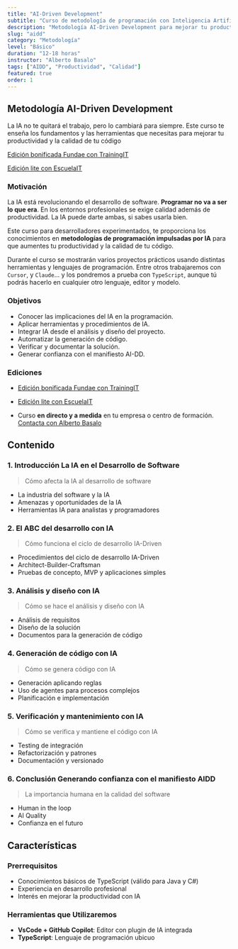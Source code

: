 ```yaml
---
title: "AI-Driven Development"
subtitle: "Curso de metodología de programación con Inteligencia Artificial"
description: "Metodología AI-Driven Development para mejorar tu productividad y la calidad de tu código. Aplica la IA a todo el ciclo de desarrollo de software."
slug: "aidd"
category: "Metodología"
level: "Básico"
duration: "12-18 horas"
instructor: "Alberto Basalo"
tags: ["AIDD", "Productividad", "Calidad"]
featured: true
order: 1
---
```


## Metodología AI-Driven Development

La IA no te quitará el trabajo, pero lo cambiará para siempre. Este curso te enseña los fundamentos y las herramientas que necesitas para mejorar tu productividad y la calidad de tu código

[Edición bonificada Fundae con TrainingIT](https://www.trainingit.es/producto/metodologia-ai-driven-development/?email=abasalo@trainingit.es)

[Edición lite con EscuelaIT](https://escuela.it/cursos/metodologias-desarrollo-inteligencia-artificial)

### Motivación

La IA está revolucionando el desarrollo de software. **Programar no va a ser lo que era**. En los entornos profesionales se exige calidad además de productividad. La IA puede darte ambas, si sabes usarla bien.

Este curso para desarrolladores experimentados, te proporciona los conocimientos en **metodologías de programación impulsadas por IA** para que aumentes tu productividad y la calidad de tu código.

Durante el curso se mostrarán varios proyectos prácticos usando distintas herramientas y lenguajes de programación. Entre otros trabajaremos con `Cursor`, y `Claude`... y los pondremos a prueba con `TypeScript`, aunque tú podrás hacerlo en cualquier otro lenguaje, editor y modelo.

### Objetivos

- Conocer las implicaciones del IA en la programación.
- Aplicar herramientas y procedimientos de IA.
- Integrar IA desde el análisis y diseño del proyecto.
- Automatizar la generación de código.
- Verificar y documentar la solución.
- Generar confianza con el manifiesto AI-DD.

### Ediciones

- [Edición bonificada Fundae con TrainingIT](https://www.trainingit.es/producto/metodologia-ai-driven-development/?email=abasalo@trainingit.es)

- [Edición lite con EscuelaIT](https://escuela.it/cursos/metodologias-desarrollo-inteligencia-artificial)

- Curso **en directo y a medida** en tu empresa o centro de formación. [Contacta con Alberto Basalo](https://www.linkedin.com/in/albertobasalo/)

## Contenido

### 1. Introducción La IA en el Desarrollo de Software

> Cómo afecta la IA al desarrollo de software
- La industria del software y la IA
- Amenazas y oportunidades de la IA
- Herramientas IA para analistas y programadores

### 2. El ABC del desarrollo con IA

> Cómo funciona el ciclo de desarrollo IA-Driven
- Procedimientos del ciclo de desarrollo IA-Driven
- Architect-Builder-Craftsman
- Pruebas de concepto, MVP y aplicaciones simples

### 3. Análisis y diseño con IA

> Cómo se hace el análisis y diseño con IA
- Análisis de requisitos
- Diseño de la solución
- Documentos para la generación de código

### 4. Generación de código con IA

> Cómo se genera código con IA
- Generación aplicando reglas
- Uso de agentes para procesos complejos
- Planificación e implementación

### 5. Verificación y mantenimiento con IA

> Cómo se verifica y mantiene el código con IA
- Testing de integración
- Refactorización y patrones
- Documentación y versionado

### 6. Conclusión Generando confianza con el manifiesto AIDD

> La importancia humana en la calidad del software
- Human in the loop
- AI Quality
- Confianza en el futuro

## Características

### Prerrequisitos

- Conocimientos básicos de TypeScript (válido para Java y C#)
- Experiencia en desarrollo profesional
- Interés en mejorar la productividad con IA

### Herramientas que Utilizaremos

- **VsCode + GitHub Copilot**: Editor con plugin de IA integrada
- **TypeScript**: Lenguaje de programación ubicuo


